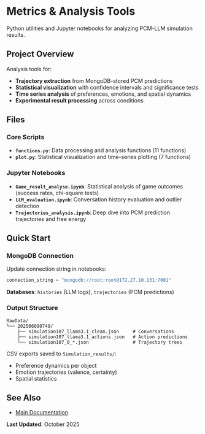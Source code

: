 # Metrics & Analysis Tools

Python utilities and Jupyter notebooks for analyzing PCM-LLM simulation results.

## Project Overview

Analysis tools for:
- **Trajectory extraction** from MongoDB-stored PCM predictions
- **Statistical visualization** with confidence intervals and significance tests
- **Time series analysis** of preferences, emotions, and spatial dynamics
- **Experimental result processing** across conditions

## Files

### Core Scripts

- **`functions.py`**: Data processing and analysis functions (11 functions)
- **`plot.py`**: Statistical visualization and time-series plotting (7 functions)

### Jupyter Notebooks

- **`Game_result_analyse.ipynb`**: Statistical analysis of game outcomes (success rates, chi-square tests)
- **`LLM_evaluation.ipynb`**: Conversation history evaluation and outlier detection
- **`Trajectories_analysis.ipynb`**: Deep dive into PCM prediction trajectories and free energy

## Quick Start

### MongoDB Connection

Update connection string in notebooks:
```python
connection_string = "mongodb://root:root@172.27.10.131:7001"
```

**Databases**: `histories` (LLM logs), `trajectories` (PCM predictions)

### Output Structure

```
RawData/
└── 202506090749/
    ├── simulation107_llama3.1_clean.json     # Conversations
    ├── simulation107_llama3.1_actions.json   # Action predictions
    └── simulation107_0_*.json                # Trajectory trees
```

CSV exports saved to `Simulation_results/`:
- Preference dynamics per object
- Emotion trajectories (valence, certainty)
- Spatial statistics

## See Also

- [Main Documentation](../README.md)

**Last Updated**: October 2025
